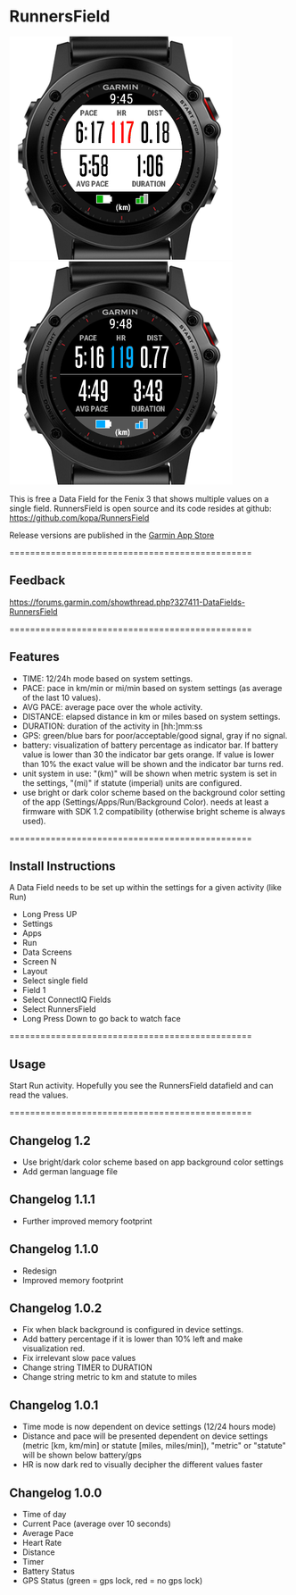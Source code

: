 # RunnersField

![RunnersField Screenshot Bright](/doc/RunnersField1.png) ![RunnersField Screenshot Dark](/doc/RunnersField3.png)

This is free a Data Field for the Fenix 3 that shows multiple values on a single field. 
RunnersField is open source and its code resides at github: https://github.com/kopa/RunnersField

Release versions are published in the [Garmin App Store](https://apps.garmin.com/en-US/apps/8428701b-e621-4156-9d4e-37d92b30151f)

===============================================

## Feedback 
https://forums.garmin.com/showthread.php?327411-DataFields-RunnersField

===============================================

## Features
* TIME: 12/24h mode based on system settings.
* PACE: pace in km/min or mi/min based on system settings (as average of the last 10 values).
* AVG PACE: average pace over the whole activity.
* DISTANCE: elapsed distance in km or miles based on system settings.
* DURATION: duration of the activity in [hh:]mm:ss
* GPS: green/blue bars for poor/acceptable/good signal, gray if no signal.
* battery: visualization of battery percentage as indicator bar. 
  If battery value is lower than 30 the indicator bar gets orange. If value is lower than 10% the exact value will be shown and the indicator bar turns red.
* unit system in use: "(km)" will be shown when metric system is set in the settings, "(mi)" if statute (imperial) units are configured.
* use bright or dark color scheme based on the background color setting of the app (Settings/Apps/Run/Background Color).
  needs at least a firmware with SDK 1.2 compatibility (otherwise bright scheme is always used).

===============================================

## Install Instructions
A Data Field needs to be set up within the settings for a given activity (like Run)

* Long Press UP
* Settings
* Apps
* Run
* Data Screens
* Screen N
* Layout
* Select single field
* Field 1
* Select ConnectIQ Fields
* Select RunnersField
* Long Press Down to go back to watch face

===============================================

## Usage
Start Run activity.
Hopefully you see the RunnersField datafield and can read the values.

===============================================

## Changelog 1.2
* Use bright/dark color scheme based on app background color settings 
* Add german language file

## Changelog 1.1.1
* Further improved memory footprint

## Changelog 1.1.0
* Redesign
* Improved memory footprint

## Changelog 1.0.2
* Fix when black background is configured in device settings.
* Add battery percentage if it is lower than 10% left and make visualization red.
* Fix irrelevant slow pace values
* Change string TIMER to DURATION
* Change string metric to km and statute to miles

## Changelog 1.0.1
* Time mode is now dependent on device settings (12/24 hours mode)
* Distance and pace will be presented dependent on device settings (metric [km, km/min] or statute [miles, miles/min]), "metric" or "statute" will be shown below battery/gps
* HR is now dark red to visually decipher the different values faster

## Changelog 1.0.0
* Time of day
* Current Pace (average over 10 seconds)
* Average Pace
* Heart Rate
* Distance
* Timer
* Battery Status
* GPS Status (green = gps lock, red = no gps lock)
